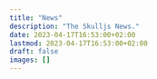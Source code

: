 ```yaml
---
title: "News"
description: "The Skulljs News."
date: 2023-04-17T16:53:00+02:00
lastmod: 2023-04-17T16:53:00+02:00
draft: false
images: []
---
```

